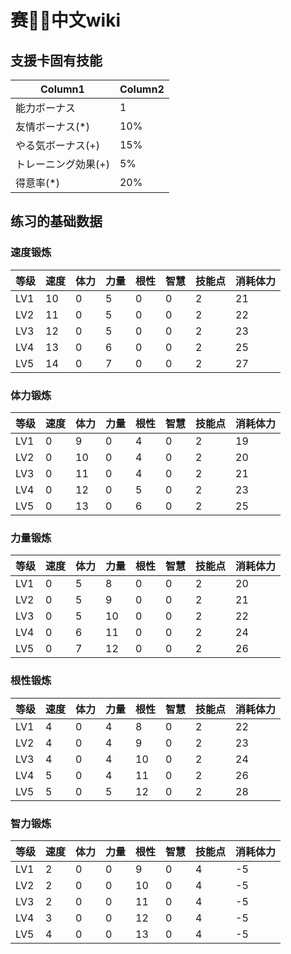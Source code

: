 <!--
 * @Author: your name
 * @Date: 2021-07-10 17:45:07
 * @LastEditTime: 2021-07-10 18:04:13
 * @LastEditors: Please set LastEditors
 * @Description: In User Settings Edit
 * @FilePath: \fake-hpf:\My Repo\umamusume-calc\src\assets\wiki.md
-->
# 赛🐎💃中文wiki


## 支援卡固有技能


|Column1  |Column2  |
|---------|---------|
|能力ボーナス     |     1    |
|友情ボーナス(*)     |    10%     |
|やる気ボーナス(+)   |    15%     |
|トレーニング効果(+) |    5%     |
|得意率(*)           |    20%     |


## 练习的基础数据

### 速度锻炼
|等级  |速度  |体力  |力量  | 根性 | 智慧 | 技能点 | 消耗体力 |
|-----|------|------|------|------|-----|--------|---------|
|LV1  | 10   |  0   |  5   |  0   |  0   |   2  |21|
|LV2  | 11   |  0   |  5   |  0   |  0   |   2  |22|
|LV3  | 12   |  0   |  5   |  0   |  0   |   2  |23|
|LV4  | 13   |  0   |  6   |  0   |  0   |   2  |25|
|LV5  | 14   |  0   |  7   |  0   |  0   |   2  |27|

### 体力锻炼
|等级  |速度  |体力  |力量  | 根性 | 智慧 | 技能点 | 消耗体力 |
|-----|------|------|------|------|-----|--------|---------|
|LV1  |  0   |  9    |  0   |  4   |  0   |   2  |19|
|LV2  |  0   |  10   |  0   |  4   |  0   |   2  |20|
|LV3  |  0   |  11   |  0   |  4   |  0   |   2  |21|
|LV4  |  0   |  12   |  0   |  5   |  0   |   2  |23|
|LV5  |  0   |  13   |  0   |  6   |  0   |   2  |25|

### 力量锻炼
|等级  |速度  |体力  |力量  | 根性 | 智慧 | 技能点 | 消耗体力 |
|-----|------|------|------|------|-----|--------|---------|
|LV1  |  0   |  5    |  8   |  0   |  0   |   2  |20|
|LV2  |  0   |  5    |  9   |  0   |  0   |   2  |21|
|LV3  |  0   |  5    |  10  |  0   |  0   |   2  |22|
|LV4  |  0   |  6    |  11  |  0   |  0   |   2  |24|
|LV5  |  0   |  7    |  12  |  0   |  0   |   2  |26|


### 根性锻炼
|等级  |速度  |体力  |力量  | 根性 | 智慧 | 技能点 | 消耗体力 |
|-----|------|------|------|------|-----|--------|---------|
|LV1  |  4   |  0    |  4   |  8   |  0   |   2  |22|
|LV2  |  4   |  0    |  4   |  9   |  0   |   2  |23|
|LV3  |  4   |  0    |  4   |  10  |  0   |   2  |24|
|LV4  |  5   |  0    |  4   |  11  |  0   |   2  |26|
|LV5  |  5   |  0    |  5   |  12  |  0   |   2  |28|


### 智力锻炼
|等级  |速度  |体力  |力量  | 根性 | 智慧 | 技能点 | 消耗体力 |
|-----|------|------|------|------|-----|--------|---------|
|LV1  |  2   |  0    |  0   |  9   |  0   |   4  |-5|
|LV2  |  2   |  0    |  0   |  10   |  0   |   4  |-5|
|LV3  |  2   |  0    |  0   |  11  |  0   |   4  |-5|
|LV4  |  3   |  0    |  0   |  12  |  0   |   4  |-5|
|LV5  |  4   |  0    |  0   |  13  |  0   |   4  |-5|


